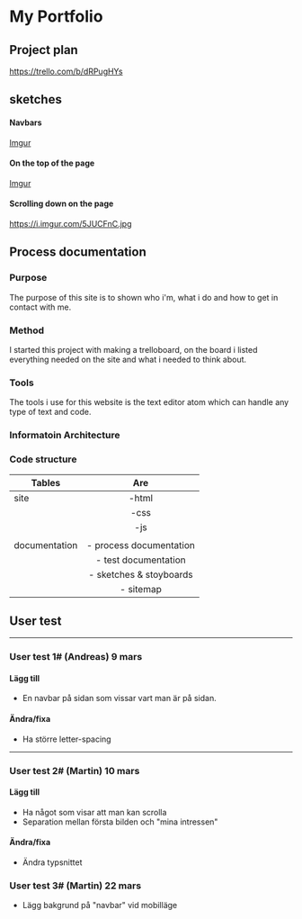 # My Portfolio

## Project plan
https://trello.com/b/dRPugHYs

## sketches
#### Navbars
[Imgur](https://i.imgur.com/5JUCFnC.jpg)
#### On the top of the page

[Imgur](https://i.imgur.com/uHJkEnd.jpg)

#### Scrolling down on the page

https://i.imgur.com/5JUCFnC.jpg

####
## Process documentation


### Purpose
The purpose of this site is to shown who i'm, what i do and how to get in contact with me.

### Method
I started this project with making a trelloboard, on the board i listed everything needed on the site and what i needed to think about.



### Tools
The tools i use for this website is the text editor atom which can handle any type of text and code.
### Informatoin Architecture


### Code structure

| Tables        | Are           |
| ------------- |:-------------:|
| site          | -html         |
|               | -css          |
|               | -js           |
|               |               |
| documentation | - process documentation|
|               | - test documentation|
|               | - sketches & stoyboards|
|               | - sitemap|



## User test

---
### User test 1# (Andreas) 9 mars

#### Lägg till
* En navbar på sidan som vissar vart man är på sidan.

#### Ändra/fixa
* Ha större letter-spacing
---
### User test 2# (Martin) 10 mars

#### Lägg till
* Ha något som visar att man kan scrolla
* Separation mellan första bilden och "mina intressen"
#### Ändra/fixa
* Ändra typsnittet

### User test 3# (Martin) 22 mars
* Lägg bakgrund på "navbar" vid mobilläge
